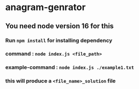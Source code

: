 # anagram-genrator
## You need node version 16 for this
### Run `npm install` for installing dependency 
### command :  `node index.js <file_path>`
### example-command : `node index.js ./example1.txt`
### this will produce  a `<file_name>_solution` file
